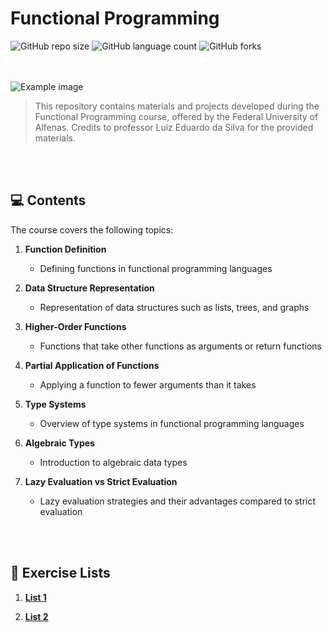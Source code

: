 # Functional Programming

![GitHub repo size](https://img.shields.io/github/repo-size/giovananog/functional-programming?style=for-the-badge)
![GitHub language count](https://img.shields.io/github/languages/count/giovananog/functional-programming?style=for-the-badge)
![GitHub forks](https://img.shields.io/github/forks/giovananog/functional-programming?style=for-the-badge)

<br><br>
<img src="https://www.unifal-mg.edu.br/portal2/wp-content/uploads/sites/52/2018/04/cropped-logo-unifal-1.png" alt="Example image">

> This repository contains materials and projects developed during the Functional Programming course, offered by the Federal University of Alfenas. Credits to professor Luiz Eduardo da Silva for the provided materials.

<br><br>
## 💻 Contents

The course covers the following topics:

1. **Function Definition**
   - Defining functions in functional programming languages

2. **Data Structure Representation**
   - Representation of data structures such as lists, trees, and graphs

3. **Higher-Order Functions**
   - Functions that take other functions as arguments or return functions

4. **Partial Application of Functions**
   - Applying a function to fewer arguments than it takes

5. **Type Systems**
   - Overview of type systems in functional programming languages

6. **Algebraic Types**
   - Introduction to algebraic data types

7. **Lazy Evaluation vs Strict Evaluation**
   - Lazy evaluation strategies and their advantages compared to strict evaluation

<br><br>
## 📁 Exercise Lists

1. **[List 1](https://github.com/giovananog/functional-programming-exercises/tree/main/List-1)**

2. **[List 2](https://github.com/giovananog/functional-programming-exercises/tree/main/List-2)**
